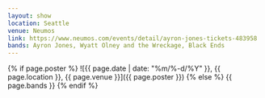```yaml
---
layout: show
location: Seattle
venue: Neumos
link: https://www.neumos.com/events/detail/ayron-jones-tickets-483958
bands: Ayron Jones, Wyatt Olney and the Wreckage, Black Ends
---
```


{% if page.poster %}
![{{ page.date | date: "%m/%-d/%Y" }}, {{ page.location }}, {{ page.venue }}]({{ page.poster }})
{% else %}
{{ page.bands }}
{% endif %}
